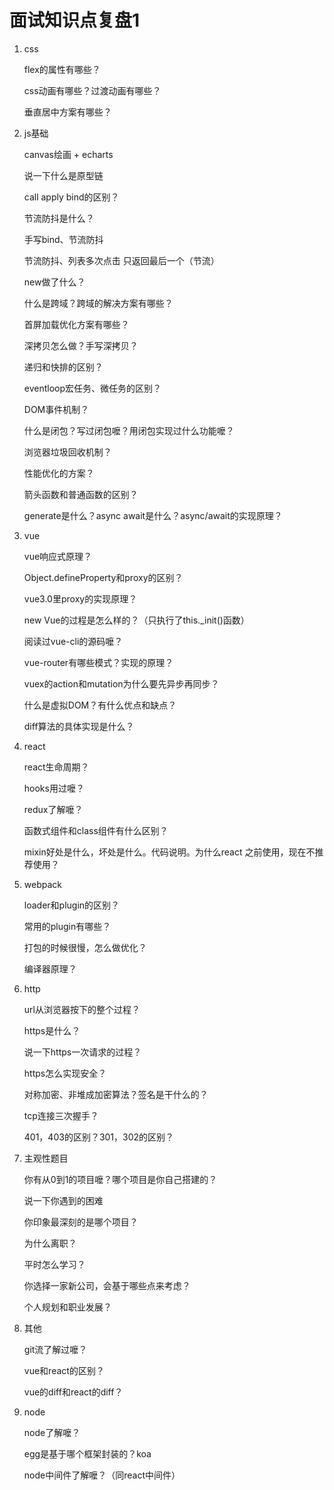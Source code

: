 # 面试知识点复盘1



1. css

   flex的属性有哪些？

   css动画有哪些？过渡动画有哪些？

   垂直居中方案有哪些？

   

2. js基础

   canvas绘画 + echarts

   说一下什么是原型链

   call apply bind的区别？

   节流防抖是什么？

   手写bind、节流防抖

   节流防抖、列表多次点击 只返回最后一个（节流）

   new做了什么？

   什么是跨域？跨域的解决方案有哪些？

   首屏加载优化方案有哪些？

   深拷贝怎么做？手写深拷贝？

   递归和快排的区别？

   eventloop宏任务、微任务的区别？

   DOM事件机制？

   什么是闭包？写过闭包嚒？用闭包实现过什么功能嚒？

   浏览器垃圾回收机制？

   性能优化的方案？

   

   箭头函数和普通函数的区别？

   generate是什么？async await是什么？async/await的实现原理？

   

3. vue

   vue响应式原理？

   Object.defineProperty和proxy的区别？

   vue3.0里proxy的实现原理？

   new Vue的过程是怎么样的？（只执行了this._init()函数）

   阅读过vue-cli的源码嚒？

   vue-router有哪些模式？实现的原理？

   vuex的action和mutation为什么要先异步再同步？

   什么是虚拟DOM？有什么优点和缺点？

   diff算法的具体实现是什么？

   

4. react

   react生命周期？

   hooks用过嚒？

   redux了解嚒？

   函数式组件和class组件有什么区别？

   mixin好处是什么，坏处是什么。代码说明。为什么react 之前使用，现在不推荐使用？

   

5. webpack

   loader和plugin的区别？

   常用的plugin有哪些？

   打包的时候很慢，怎么做优化？

   编译器原理？

   



6. http

   url从浏览器按下的整个过程？

   https是什么？

   说一下https一次请求的过程？

   https怎么实现安全？

   对称加密、非堆成加密算法？签名是干什么的？

   tcp连接三次握手？

   401，403的区别？301，302的区别？



7. 主观性题目

   你有从0到1的项目嚒？哪个项目是你自己搭建的？

   说一下你遇到的困难

   你印象最深刻的是哪个项目？

   为什么离职？

   平时怎么学习？

   你选择一家新公司，会基于哪些点来考虑？

   个人规划和职业发展？



8. 其他

   git流了解过嚒？

   vue和react的区别？

   vue的diff和react的diff？



9. node

   node了解嚒？

   egg是基于哪个框架封装的？koa

   node中间件了解嚒？（同react中间件）























